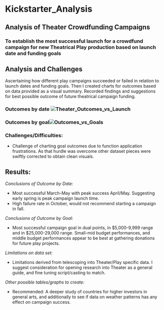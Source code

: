 # Kickstarter_Analysis
## Analysis of Theater Crowdfunding Campaigns
### To establish the most successful launch for a crowdfund campaign for new Theatrical Play production based on launch date and funding goals

## Analysis and Challenges
Ascertaining how different play campaigns succeeded or failed in relation to launch dates and funding goals. Then I created charts for outcomes based on data provided as a visual summary. Recorded findings and suggestions for best possible outcome of future theatrical campaign funding. 

### Outcomes by date ![Theater_Outcomes_vs_Launch](https://user-images.githubusercontent.com/106544424/173691145-7ba1ee5d-d0f4-492f-8f95-03dbfcdc679e.png)

###  Outcomes by goal![Outcomes_vs_Goals](https://user-images.githubusercontent.com/106544424/174191644-33b58742-d6d4-45b8-9530-43677c8a0df7.png)

### Challenges/Difficulties:
* Challenge of charting goal outcomes due to function application frustrations. As that hurdle was overcome other dataset pieces were swiftly corrected to obtain clean visuals.

## Results: 
_Conclusions of Outcome by Date:_
* Most successful March-May with peak success April/May. Suggesting early spring is peak campaign launch time. 
* High failure rate in October, would not recommend starting a campaign in fall.

_Conclusions of Outcome by Goal:_
* Most successful campaign goal in dual points, in $5,000-9,999 range and in $25,000-29,000 range. Small-mid budget performances, and middle budget performances appear to be best at gathering donations for future play projects.  

_Limitations on data set:_
* Limitations derived from telescoping into Theater/Play specific data. I suggest consideration for opening research into Theater as a general guide, and fine tuning script/casting to match.
		

_Other possible tables/graphs to create:_
* Recommended: A deeper study of countries for higher investors in general arts, and additionally to see if data on weather patterns has any effect on campaign success.
		
